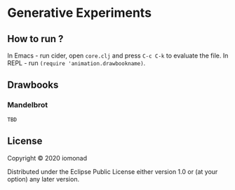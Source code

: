 # Generative Experiments

## How to run ?

In Emacs - run cider, open `core.clj` and press `C-c C-k` to evaluate the file.
In REPL - run `(require 'animation.drawbookname)`.

## Drawbooks

### Mandelbrot
	TBD

## License

Copyright © 2020 iomonad

Distributed under the Eclipse Public License either version 1.0 or (at
your option) any later version.
